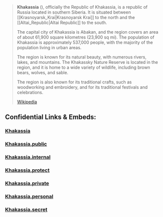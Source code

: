 
> **Khakassia** (), officially the Republic of Khakassia, is a republic of Russia located in southern Siberia. 
> It is situated between [[Krasnoyarsk_Krai|Krasnoyarsk Krai]] to the north and the [[Altai_Republic|Altai Republic]] to the south.
>
> The capital city of Khakassia is Abakan, 
> and the region covers an area of about 61,900 square kilometres (23,900 sq mi). 
> The population of Khakassia is approximately 537,000 people, 
> with the majority of the population living in urban areas.
>
> The region is known for its natural beauty, with numerous rivers, lakes, and mountains. 
> The Khakassky Nature Reserve is located in the region, 
> and it is home to a wide variety of wildlife, including brown bears, wolves, and sable. 
> 
> The region is also known for its traditional crafts, such as woodworking and embroidery, 
> and for its traditional festivals and celebrations.
>
> [Wikipedia](https://en.wikipedia.org/wiki/Khakassia) 


## Confidential Links & Embeds: 

### [Khakassia](/_Standards/Earth/Continent/Europe/Europe~East/Russia/Siberia/Khakassia.md) 

### [Khakassia.public](/_public/Earth/Continent/Europe/Europe~East/Russia/Siberia/Khakassia.public.md) 

### [Khakassia.internal](/_internal/Earth/Continent/Europe/Europe~East/Russia/Siberia/Khakassia.internal.md) 

### [Khakassia.protect](/_protect/Earth/Continent/Europe/Europe~East/Russia/Siberia/Khakassia.protect.md) 

### [Khakassia.private](/_private/Earth/Continent/Europe/Europe~East/Russia/Siberia/Khakassia.private.md) 

### [Khakassia.personal](/_personal/Earth/Continent/Europe/Europe~East/Russia/Siberia/Khakassia.personal.md) 

### [Khakassia.secret](/_secret/Earth/Continent/Europe/Europe~East/Russia/Siberia/Khakassia.secret.md)

